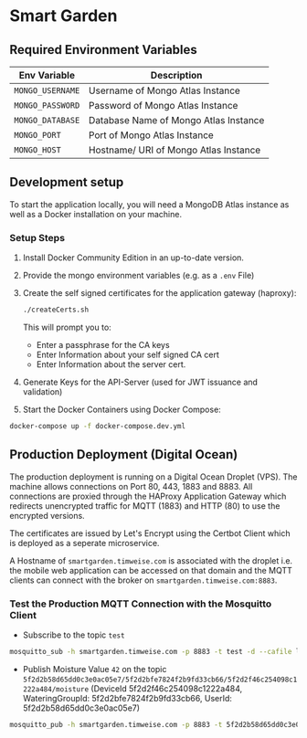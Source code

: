 # Smart Garden

## Required Environment Variables

| Env Variable     | Description                           |
| ---------------- | ------------------------------------- |
| `MONGO_USERNAME` | Username of Mongo Atlas Instance      |
| `MONGO_PASSWORD` | Password of Mongo Atlas Instance      |
| `MONGO_DATABASE` | Database Name of Mongo Atlas Instance |
| `MONGO_PORT`     | Port of Mongo Atlas Instance          |
| `MONGO_HOST`     | Hostname/ URI of Mongo Atlas Instance |

## Development setup

To start the application locally, you will need a MongoDB Atlas instance as well as a Docker installation on your machine.

### Setup Steps

1. Install Docker Community Edition in an up-to-date version.
2. Provide the mongo environment variables (e.g. as a `.env` File)
3. Create the self signed certificates for the application gateway (haproxy):

   ```sh
   ./createCerts.sh
   ```

   This will prompt you to:

   - Enter a passphrase for the CA keys
   - Enter Information about your self signed CA cert
   - Enter Information about the server cert.

4) Generate Keys for the API-Server (used for JWT issuance and validation)

5. Start the Docker Containers using Docker Compose:

```sh
docker-compose up -f docker-compose.dev.yml
```

## Production Deployment (Digital Ocean)

The production deployment is running on a Digital Ocean Droplet (VPS). The machine allows connections on Port 80, 443, 1883 and 8883. All connections are proxied through the HAProxy Application Gateway which redirects unencrypted traffic for MQTT (1883) and HTTP (80) to use the encrypted versions.

The certificates are issued by Let's Encrypt using the Certbot Client which is deployed as a seperate microservice.

A Hostname of `smartgarden.timweise.com` is associated with the droplet i.e. the mobile web application can be accessed on that domain and the MQTT clients can connect with the broker on `smartgarden.timweise.com:8883`.

### Test the Production MQTT Connection with the Mosquitto Client

- Subscribe to the topic `test`

```sh
mosquitto_sub -h smartgarden.timweise.com -p 8883 -t test -d --cafile letsencryptRootCa.pem
```

- Publish Moisture Value `42` on the topic `5f2d2b58d65dd0c3e0ac05e7/5f2d2bfe7824f2b9fd33cb66/5f2d2f46c254098c1222a484/moisture`
  (DeviceId 5f2d2f46c254098c1222a484, WateringGroupId: 5f2d2bfe7824f2b9fd33cb66, UserId: 5f2d2b58d65dd0c3e0ac05e7)

```sh
mosquitto_pub -h smartgarden.timweise.com -p 8883 -t 5f2d2b58d65dd0c3e0ac05e7/5f2d2bfe7824f2b9fd33cb66/5f2d2f46c254098c1222a484/moisture -m 42 --cafile letsencryptRootCa.pem
```
